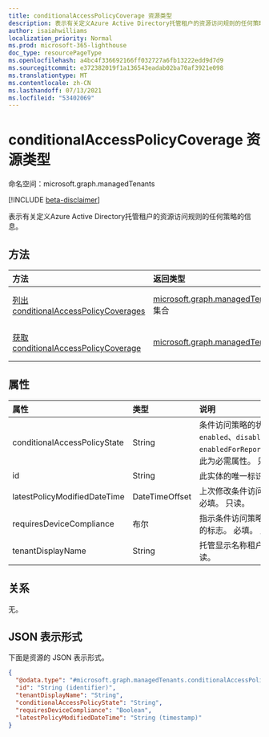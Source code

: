 ```yaml
---
title: conditionalAccessPolicyCoverage 资源类型
description: 表示有关定义Azure Active Directory托管租户的资源访问规则的任何策略的信息。
author: isaiahwilliams
localization_priority: Normal
ms.prod: microsoft-365-lighthouse
doc_type: resourcePageType
ms.openlocfilehash: a4bc4f336692166ff032727a6fb13222edd9d7d9
ms.sourcegitcommit: e372382019f1a136543eadab02ba70af3921e098
ms.translationtype: MT
ms.contentlocale: zh-CN
ms.lasthandoff: 07/13/2021
ms.locfileid: "53402069"
---
```

# <a name="conditionalaccesspolicycoverage-resource-type"></a>conditionalAccessPolicyCoverage 资源类型

命名空间：microsoft.graph.managedTenants

[!INCLUDE [beta-disclaimer](../../includes/beta-disclaimer.md)]

表示有关定义Azure Active Directory托管租户的资源访问规则的任何策略的信息。

## <a name="methods"></a>方法
|方法|返回类型|说明|
|:---|:---|:---|
|[列出 conditionalAccessPolicyCoverages](../api/managedtenants-managedtenant-list-conditionalaccesspolicycoverages.md)|[microsoft.graph.managedTenants.conditionalAccessPolicyCoverage](../resources/managedtenants-conditionalaccesspolicycoverage.md) 集合|获取 [conditionalAccessPolicyCoverage](../resources/managedtenants-conditionalaccesspolicycoverage.md) 对象及其属性的列表。|
|[获取 conditionalAccessPolicyCoverage](../api/managedtenants-conditionalaccesspolicycoverage-get.md)|[microsoft.graph.managedTenants.conditionalAccessPolicyCoverage](../resources/managedtenants-conditionalaccesspolicycoverage.md)|读取 [conditionalAccessPolicyCoverage 对象的属性和](../resources/managedtenants-conditionalaccesspolicycoverage.md) 关系。|

## <a name="properties"></a>属性
|属性|类型|说明|
|:---|:---|:---|
|conditionalAccessPolicyState|String|条件访问策略的状态。 可取值为：`enabled`、`disabled`、`enabledForReportingButNotEnforced`。 此为必需属性。 只读。|
|id|String|此实体的唯一标识符。 必填。 只读。|
|latestPolicyModifiedDateTime|DateTimeOffset|上次修改条件访问策略的日期和时间。 必填。 只读。|
|requiresDeviceCompliance|布尔|指示条件访问策略是否需要设备符合性的标志。 必填。 只读。|
|tenantDisplayName|String|托管显示名称租户的租户。 必填。 只读。|

## <a name="relationships"></a>关系
无。

## <a name="json-representation"></a>JSON 表示形式
下面是资源的 JSON 表示形式。
<!-- {
  "blockType": "resource",
  "keyProperty": "id",
  "@odata.type": "microsoft.graph.managedTenants.conditionalAccessPolicyCoverage",
  "baseType": "microsoft.graph.entity",
  "openType": true
}
-->
``` json
{
  "@odata.type": "#microsoft.graph.managedTenants.conditionalAccessPolicyCoverage",
  "id": "String (identifier)",
  "tenantDisplayName": "String",
  "conditionalAccessPolicyState": "String",
  "requiresDeviceCompliance": "Boolean",
  "latestPolicyModifiedDateTime": "String (timestamp)"
}
```

